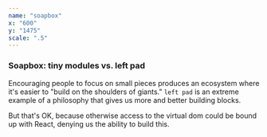 ```yaml
---
name: "soapbox"
x: "600"
y: "1475"
scale: ".5"
---
```

### Soapbox: tiny modules vs. left pad

Encouraging people to focus on small pieces produces an ecosystem where it's easier to "build on the shoulders of giants." `left pad` is an extreme example of a philosophy that gives us more and better building blocks.

But that's OK, because otherwise access to the virtual dom could be bound up with React, denying us the ability to build this.
